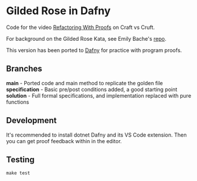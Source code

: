 # Gilded Rose in Dafny

Code for the video [Refactoring With Proofs](https://youtu.be/XNIdKXQ56o4) on Craft vs Cruft.

For background on the Gilded Rose Kata, see Emily Bache's [repo](https://github.com/emilybache/GildedRose-Refactoring-Kata).

This version has been ported to [Dafny](https://dafny.org) for practice with program proofs.

## Branches

**main** - Ported code and main method to replicate the golden file
**specification** - Basic pre/post conditions added, a good starting point
**solution** - Full formal specifications, and implementation replaced with pure functions

## Development

It's recommended to install dotnet Dafny and its VS Code extension. Then you can get proof feedback within in the editor.

## Testing

```
make test
```

